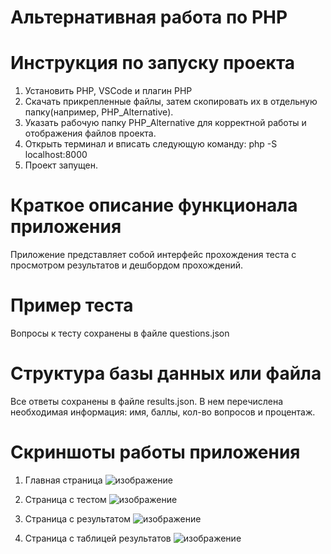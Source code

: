 # Альтернативная работа по PHP
# Инструкция по запуску проекта
1. Установить PHP, VSCode и плагин PHP
2. Скачать прикрепленные файлы, затем скопировать их в отдельную папку(например, PHP_Alternative).
3. Указать рабочую папку PHP_Alternative для корректной работы и отображения файлов проекта.
4. Открыть терминал и вписать следующую команду:
   php -S localhost:8000
5. Проект запущен.
# Краткое описание функционала приложения
Приложение представляет собой интерфейс прохождения теста с просмотром результатов и дешбордом прохождений.

# Пример теста
Вопросы к тесту сохранены в файле questions.json

# Структура базы данных или файла
Все ответы сохранены в файле results.json. В нем перечислена необходимая информация: имя, баллы, кол-во вопросов и процентаж.

# Скриншоты работы приложения
1. Главная страница
![изображение](https://github.com/user-attachments/assets/78ddec94-326b-4839-9bca-dbeeb2f7de86)

2. Страница с тестом
![изображение](https://github.com/user-attachments/assets/9293baf1-76b1-41ae-8d9c-213452911a9f)

3. Страница с результатом
![изображение](https://github.com/user-attachments/assets/04964d32-36d7-434f-b17c-d2e8964d108f)

4. Страница с таблицей результатов
![изображение](https://github.com/user-attachments/assets/bb2bb451-67ef-4b3c-bf85-d49458f775e5)
